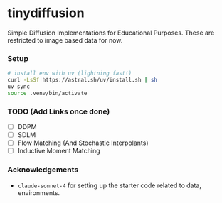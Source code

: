 # tinydiffusion
Simple Diffusion Implementations for Educational Purposes. These are restricted to image based data for now.

### Setup
```bash
# install env with uv (lightning fast!)
curl -LsSf https://astral.sh/uv/install.sh | sh
uv sync
source .venv/bin/activate
```

### TODO (Add Links once done)
- [ ] DDPM
- [ ] SDLM
- [ ] Flow Matching (And Stochastic Interpolants)
- [ ] Inductive Moment Matching

### Acknowledgements
- `claude-sonnet-4` for setting up the starter code related to data, environments.
